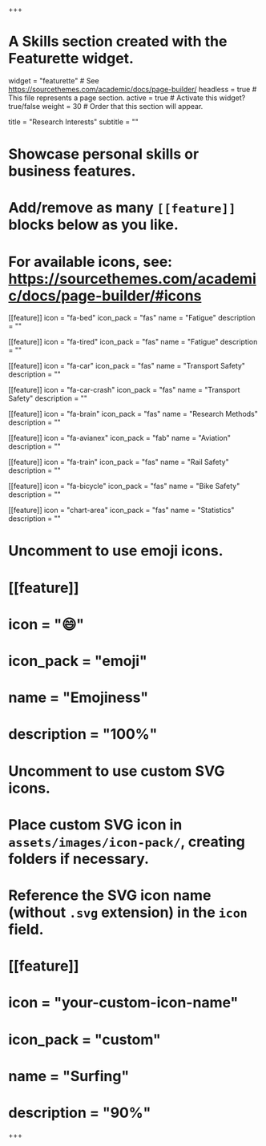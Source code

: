 +++
# A Skills section created with the Featurette widget.
widget = "featurette"  # See https://sourcethemes.com/academic/docs/page-builder/
headless = true  # This file represents a page section.
active = true  # Activate this widget? true/false
weight = 30  # Order that this section will appear.

title = "Research Interests"
subtitle = ""

# Showcase personal skills or business features.
# 
# Add/remove as many `[[feature]]` blocks below as you like.
# 
# For available icons, see: https://sourcethemes.com/academic/docs/page-builder/#icons

[[feature]]
  icon = "fa-bed"
  icon_pack = "fas"
  name = "Fatigue"
  description = ""
  
[[feature]]
  icon = "fa-tired"
  icon_pack = "fas"
  name = "Fatigue"
  description = ""
  
[[feature]]
  icon = "fa-car"
  icon_pack = "fas"
  name = "Transport Safety"
  description = ""
  
[[feature]]
  icon = "fa-car-crash"
  icon_pack = "fas"
  name = "Transport Safety"
  description = ""  
  
[[feature]]
  icon = "fa-brain"
  icon_pack = "fas"
  name = "Research Methods"
  description = ""  
  
[[feature]]
  icon = "fa-avianex"
  icon_pack = "fab"
  name = "Aviation"
  description = ""
  
[[feature]]
  icon = "fa-train"
  icon_pack = "fas"
  name = "Rail Safety"
  description = ""
  
[[feature]]
  icon = "fa-bicycle"
  icon_pack = "fas"
  name = "Bike Safety"
  description = ""

[[feature]]
  icon = "chart-area"
  icon_pack = "fas"
  name = "Statistics"
  description = ""  

# Uncomment to use emoji icons.
# [[feature]]
#  icon = ":smile:"
#  icon_pack = "emoji"
#  name = "Emojiness"
#  description = "100%"  

# Uncomment to use custom SVG icons.
# Place custom SVG icon in `assets/images/icon-pack/`, creating folders if necessary.
# Reference the SVG icon name (without `.svg` extension) in the `icon` field.
# [[feature]]
#  icon = "your-custom-icon-name"
#  icon_pack = "custom"
#  name = "Surfing"
#  description = "90%"

+++
